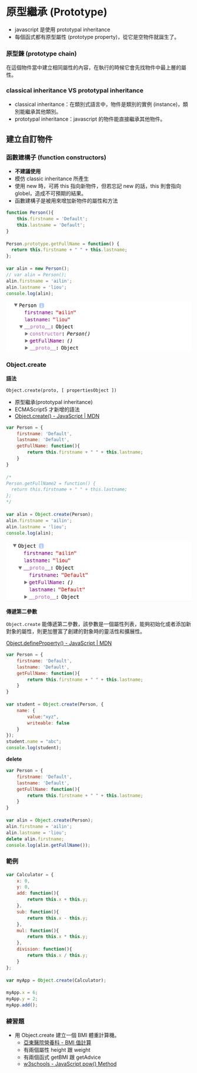 # 原型繼承 (Prototype)

* javascript 是使用 prototypal inheritance
* 每個函式都有原型屬性 (prototype property)，從它是空物件就誕生了。

### 原型鍊 (prototype chain)

在這個物件當中建立相同屬性的內容，在執行的時候它會先找物件中最上層的屬性。

### classical inheritance VS prototypal inheritance

* classical inheritance：在類別式語言中，物件是類別的實例 (instance)，類別能繼承其他類別。
* prototypal inheritance：javascript 的物件能直接繼承其他物件。

## 建立自訂物件

### 函數建構子 (function constructors)

* **不建議使用**
* 模仿 classic inheritance 所產生
* 使用 new 時，可將 this 指向新物件，但若忘記 new 的話，this 則會指向 globel，造成不可預期的結果。
* 函數建構子是被用來增加新物件的屬性和方法

```js
function Person(){
	this.firstname = 'Default';
	this.lastname = 'Default';
}

Person.prototype.getFullName = function() {
  return this.firstname + " " + this.lastname;
};

var alin = new Person();
// var alin = Person();
alin.firstname = 'ailin';
alin.lastname = 'liou';
console.log(alin);
```

![](assets/fake-classic-inheritance.png)

### Object.create

**語法**

```
Object.create(proto, [ propertiesObject ])
```

* 原型繼承(prototypal inheritance)
* ECMAScript5 才新增的語法
* [Object.create() - JavaScript | MDN](https://developer.mozilla.org/zh-TW/docs/Web/JavaScript/Reference/Global_Objects/Object/create)


```js
var Person = {
    firstname: 'Default',
    lastname: 'Default',
    getFullName: function(){
        return this.firstname + " " + this.lastname;
    }
}

/*
Person.getFullName2 = function() {
  return this.firstname + " " + this.lastname;
};
*/

var alin = Object.create(Person);
alin.firstname = 'ailin';
alin.lastname = 'liou';
console.log(alin);
```

![](assets/prototypal-inheritance.png)

**傳遞第二參數**

`Object.create` 能傳遞第二參數，該參數是一個屬性列表，能夠初始化或者添加新對象的屬性，則更加豐富了創建的對象時的靈活性和擴展性。

[Object.defineProperty() - JavaScript | MDN](https://developer.mozilla.org/zh-CN/docs/Web/JavaScript/Reference/Global_Objects/Object/defineProperty)

```js
var Person = {
    firstname: 'Default',
    lastname: 'Default',
    getFullName: function(){
        return this.firstname + " " + this.lastname;
    }
}

var student = Object.create(Person, {
	name: {
        value:"xyz",
        writeable: false
    }
});
student.name = "abc";
console.log(student);
```

**delete**

```js
var Person = {
    firstname: 'Default',
    lastname: 'Default',
    getFullName: function(){
        return this.firstname + " " + this.lastname;
    }
}

var alin = Object.create(Person);
alin.firstname = 'ailin';
alin.lastname = 'liou';
delete alin.firstname;
console.log(alin.getFullName());
```

### 範例

```js
var Calculator = {
    x: 0,
    y: 0,
    add: function(){
        return this.x + this.y;
    },
    sub: function(){
        return this.x - this.y;
    },
    mul: function(){
        return this.x * this.y;
    },
    division: function(){
        return this.x / this.y;
    }
};

var myApp = Object.create(Calculator);

myApp.x = 6;
myApp.y = 2;
myApp.add();
```

### 練習題

* 用 Object.create 建立一個 BMI 體重計算機。
    * [亞東醫院營養科 - BMI 值計算](http://depart.femh.org.tw/dietary/3OPD/BMI.htm)
    * 有兩個屬性 height 跟 weight
    * 有兩個函式 getBMI 跟 getAdvice
    * [w3schools - JavaScript pow() Method](https://www.w3schools.com/jsref/jsref_pow.asp)

